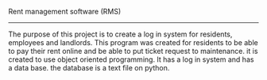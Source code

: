Rent management software (RMS)
________________________________
The purpose of this project is to create a log in system for residents, employees and landlords.
This program was created for residents to be able to pay their rent online and be able to put ticket request to maintenance.
it is created to use object oriented programming. It has a log in system and has a data base.
the database is a text file on python.
